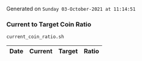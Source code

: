 Generated on `Sunday 03-October-2021 at 11:14:51`

### Current to Target Coin Ratio
`current_coin_ratio.sh`

Date|Current|Target|Ratio
---|---|---|---
